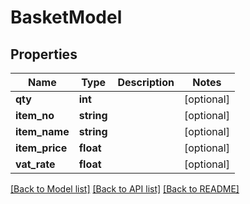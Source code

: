 # BasketModel

## Properties
Name | Type | Description | Notes
------------ | ------------- | ------------- | -------------
**qty** | **int** |  | [optional] 
**item_no** | **string** |  | [optional] 
**item_name** | **string** |  | [optional] 
**item_price** | **float** |  | [optional] 
**vat_rate** | **float** |  | [optional] 

[[Back to Model list]](../README.md#documentation-for-models) [[Back to API list]](../README.md#documentation-for-api-endpoints) [[Back to README]](../README.md)


